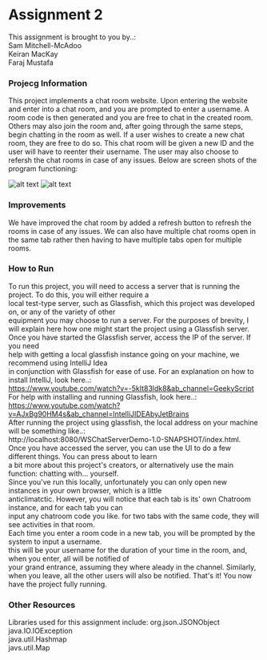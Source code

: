# Assignment 2
This assignment is brought to you by..: <br>
Sam Mitchell-McAdoo <br>
Keiran MacKay <br>
Faraj Mustafa <br>

### Projecg Information
This project implements a chat room website. Upon entering the website and enter into a chat room, and you are prompted to enter a username. A room code is then generated and you are free to chat in the created room. Others may also join the room and, after going through the same steps, begin chatting in the room as well. If a user wishes to create a new chat room, they are free to do so. This chat room will be given a new ID and the user will have to reenter their username. The user may also choose to refersh the chat rooms in case of any issues. Below are screen shots of the program functioning: <br> 

![alt text](https://cdn.discordapp.com/attachments/220395098272170004/1094810527676510258/image.png)
![alt text](https://cdn.discordapp.com/attachments/1088578148330913823/1094813220260302899/image.png)

### Improvements
We have improved the chat room by added a refresh button to refresh the rooms in case of any issues. We can also have multiple chat rooms open in the same tab rather then having to have multiple tabs open for multiple rooms.

### How to Run
To run this project, you will need to access a server that is running the project. To do this, you will either require a <br> local test-type server, such as Glassfish, which this project was developed on, or any of the variety of other <br> equipment you may choose to run a server. For the purposes of brevity, 
I will explain here how one might start the project using a Glassfish server. Once you have started the Glassfish server, access the IP of the server. If you need <br> help with getting a local glassfish instance going on your machine, we recommend using IntelliJ Idea <br> in conjunction with Glassfish for ease of use. For an explanation on how to install IntelliJ, look here..: <br>https://www.youtube.com/watch?v=-5kIt83ldk8&ab_channel=GeekyScript <br> For help with installing and running Glassfish, look here..: <br>https://www.youtube.com/watch?v=AJxBg90HM4s&ab_channel=IntelliJIDEAbyJetBrains  <br> After running the project using glassfish, the local address on your machine will be something like..: <br> http://localhost:8080/WSChatServerDemo-1.0-SNAPSHOT/index.html. <br>
Once you have accessed the server, you can use the UI to do a few different things. You can press about to learn <br> a bit more about this project's creators, or alternatively use the main function:
chatting with... yourself. <br>
Since you've run this locally, unfortunately you can only open new instances in your own browser, which is a little <br> anticlimatctic. However, you will notice that each tab is its' own Chatroom instance, and for each tab you can <br> input any chatroom code you like. for two tabs with the same code, they will see activities in that room. <br>
Each time you enter a room code in a new tab, you will be prompted by the system to input a username. <br>
this will be your username for the duration of your time in the room, and, when you enter, all will be notified of <br> your grand entrance, assuming they where aleady in the channel.
Similarly, when you leave, all the other users will also be notified. That's it! You now have the project fully running.

### Other Resources
Libraries used for this assignment include:
org.json.JSONObject<br> 
java.IO.IOException<br> 
java.util.Hashmap<br> 
javs.util.Map<br> 

